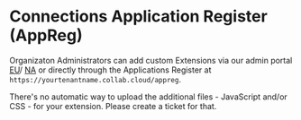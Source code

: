 # Connections Application Register (AppReg)

Organizaton Administrators can add custom Extensions via our admin portal [EU](https://admineu.collab.cloud)/ [NA](https://adminna.collab.cloud) or directly through the Applications Register at `https://yourtenantname.collab.cloud/appreg`.

There's no automatic way to upload the additional files - JavaScript and/or CSS - for your extension. Please create a ticket for that.
